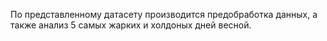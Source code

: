 По представленному датасету производится предобработка данных, а также анализ 5 самых жарких и холдоных дней весной.
